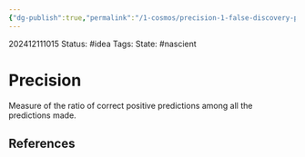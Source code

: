 ```yaml
---
{"dg-publish":true,"permalink":"/1-cosmos/precision-1-false-discovery-proportion/","created":"2024-12-11T10:15:26.875-05:00","updated":"2024-12-11T10:16:11.080-05:00"}
---
```


202412111015
Status: #idea
Tags: 
State: #nascient
# Precision
Measure of the ratio of correct positive predictions among all the predictions made.


## References
